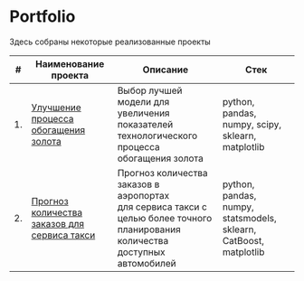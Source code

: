 # Portfolio

Здесь собраны некоторые реализованные проекты

| #    | Наименование проекта                | Описание                                                     | Стек                                                         |
| ---- | ------------------------------------------------------------ | ------------------------------------------------------------ | ------------------------------------------------------------ |
| 1.   | [Улучшение процесса обогащения золота](https://github.com/aq2003/Portfolio/tree/main/Gold%20Recovery) | Выбор лучшей модели для увеличения <br/>показателей технологического процесса <br/>обогащения золота | python, pandas, numpy, scipy, sklearn, matplotlib       |
| 2.   | [Прогноз количества заказов для сервиса такси]([https://github.com/aq2003/Portfolio/tree/main/Taxi%20Service](https://github.com/misha002541/Portfolio/tree/main/Такси)) | Прогноз количества заказов в аэропортах <br/>для сервиса такси с целью более точного планирования количества доступных <br/>автомобилей | python, pandas, numpy, statsmodels, sklearn, CatBoost, matplotlib |

